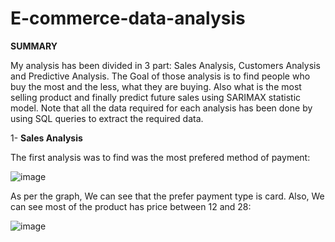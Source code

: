 # E-commerce-data-analysis
 **SUMMARY**
 
 My analysis has been divided in 3 part: Sales Analysis, Customers Analysis and Predictive Analysis. The Goal of those analysis is to find people who buy the most and the less, what they are buying. Also what is the most selling product and finally predict future sales using SARIMAX statistic model. Note that all the data required for each analysis has been done by using SQL queries to extract the required data.

 1- **Sales Analysis**

 The first analysis was to find was the most prefered method of payment:

 ![image](https://github.com/user-attachments/assets/0864a31c-a4c3-4b68-bf4e-c4f735f1696f)

As per the graph, We can see that the prefer payment type is card. Also, We can see most of the product has price between 12 and 28:

![image](https://github.com/user-attachments/assets/ca8407db-3555-49a2-b57b-00935447df62)

